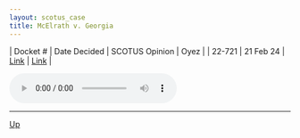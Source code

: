 ```yaml
---
layout: scotus_case
title: McElrath v. Georgia
---
```


| Docket # | Date Decided | SCOTUS Opinion | Oyez |
| 22-721 | 21 Feb 24 | [Link](https://www.supremecourt.gov/opinions/23pdf/601us1r05_1qm2.pdf) | [Link](https://www.oyez.org/cases/2023/22-721) |

<audio controls>
   <source src='./resources/22-721.mp3' type='audio/mpeg'>
</audio>

<object data='./resources/22-721.pdf' type='application/pdf'></object>

---

[Up](./README.md)